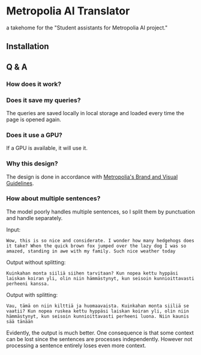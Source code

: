 # Metropolia AI Translator

a takehome for the "Student assistants for Metropolia AI project."

## Installation

## Q & A

### How does it work?

### Does it save my queries?

The queries are saved locally in local storage and loaded every time the page is opened again.

### Does it use a GPU?

If a GPU is available, it will use it.

### Why this design?

The design is done in accordance with [Metropolia's Brand and Visual Guidelines](https://www.metropolia.fi/en/metropolias-brand-and-visual-guidelines).

### How about multiple sentences?

The model poorly handles multiple sentences, so I split them by punctuation and handle separately.

Input:

```
Wow, this is so nice and considerate. I wonder how many hedgehogs does it take? When the quick brown fox jumped over the lazy dog I was so amazed, standing in awe with my family. Such nice weather today
```

Output without splitting:

```
Kuinkahan monta siiliä siihen tarvitaan? Kun nopea kettu hyppäsi laiskan koiran yli, olin niin hämmästynyt, kun seisoin kunnioittavasti perheeni kanssa.
```

Output with splitting:

```
Vau, tämä on niin kilttiä ja huomaavaista. Kuinkahan monta siiliä se vaatii? Kun nopea ruskea kettu hyppäsi laiskan koiran yli, olin niin hämmästynyt, kun seisoin kunnioittavasti perheeni luona. Niin kaunis sää tänään 
```

Evidently, the output is much better. One consequence is that some context can be lost since the sentences are processes independently. However not processing a sentence entirely loses even more context.
